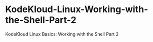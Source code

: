 # KodeKloud-Linux-Working-with-the-Shell-Part-2
KodeKloud Linux Basics: Working with the Shell Part 2
